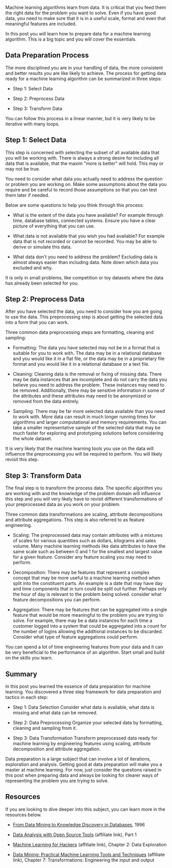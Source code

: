 Machine learning algorithms learn from data. It is critical that you feed them the right data for the problem you want to solve. Even if you have good data, you need to make sure that it is in a useful scale, format and even that meaningful features are included.

In this post you will learn how to prepare data for a machine learning algorithm. This is a big topic and you will cover the essentials.

## Data Preparation Process

The more disciplined you are in your handling of data, the more consistent and better results you are like likely to achieve. The process for getting data ready for a machine learning algorithm can be summarized in three steps:

* Step 1: Select Data

* Step 2: Preprocess Data

* Step 3: Transform Data

You can follow this process in a linear manner, but it is very likely to be iterative with many loops.

## Step 1: Select Data

This step is concerned with selecting the subset of all available data that you will be working with. There is always a strong desire for including all data that is available, that the maxim "more is better" will hold. This may or may not be true.

You need to consider what data you actually need to address the question or problem you are working on. Make some assumptions about the data you require and be careful to record those assumptions so that you can test them later if needed.

Below are some questions to help you think through this process:

* What is the extent of the data you have available? For example through time, database tables, connected systems. Ensure you have a clear picture of everything that you can use.

* What data is not available that you wish you had available? For example data that is not recorded or cannot be recorded. You may be able to derive or simulate this data.

* What data don’t you need to address the problem? Excluding data is almost always easier than including data. Note down which data you excluded and why.

It is only in small problems, like competition or toy datasets where the data has already been selected for you.

## Step 2: Preprocess Data

After you have selected the data, you need to consider how you are going to use the data. This preprocessing step is about getting the selected data into a form that you can work.

Three common data preprocessing steps are formatting, cleaning and sampling:

* Formatting: The data you have selected may not be in a format that is suitable for you to work with. The data may be in a relational database and you would like it in a flat file, or the data may be in a proprietary file format and you would like it in a relational database or a text file.

* Cleaning: Cleaning data is the removal or fixing of missing data. There may be data instances that are incomplete and do not carry the data you believe you need to address the problem. These instances may need to be removed. Additionally, there may be sensitive information in some of the attributes and these attributes may need to be anonymized or removed from the data entirely.

* Sampling: There may be far more selected data available than you need to work with. More data can result in much longer running times for algorithms and larger computational and memory requirements. You can take a smaller representative sample of the selected data that may be much faster for exploring and prototyping solutions before considering the whole dataset.

It is very likely that the machine learning tools you use on the data will influence the preprocessing you will be required to perform. You will likely revisit this step.

## Step 3: Transform Data

The final step is to transform the process data. The specific algorithm you are working with and the knowledge of the problem domain will influence this step and you will very likely have to revisit different transformations of your preprocessed data as you work on your problem.

Three common data transformations are scaling, attribute decompositions and attribute aggregations. This step is also referred to as feature engineering.

* Scaling: The preprocessed data may contain attributes with a mixtures of scales for various quantities such as dollars, kilograms and sales volume. Many machine learning methods like data attributes to have the same scale such as between 0 and 1 for the smallest and largest value for a given feature. Consider any feature scaling you may need to perform.

* Decomposition: There may be features that represent a complex concept that may be more useful to a machine learning method when split into the constituent parts. An example is a date that may have day and time components that in turn could be split out further. Perhaps only the hour of day is relevant to the problem being solved. consider what feature decompositions you can perform.

* Aggregation: There may be features that can be aggregated into a single feature that would be more meaningful to the problem you are trying to solve. For example, there may be a data instances for each time a customer logged into a system that could be aggregated into a count for the number of logins allowing the additional instances to be discarded. Consider what type of feature aggregations could perform.

You can spend a lot of time engineering features from your data and it can be very beneficial to the performance of an algorithm. Start small and build on the skills you learn.

## Summary

In this post you learned the essence of data preparation for machine learning. You discovered a three step framework for data preparation and tactics in each step:

* Step 1: Data Selection Consider what data is available, what data is missing and what data can be removed.

* Step 2: Data Preprocessing Organize your selected data by formatting, cleaning and sampling from it.

* Step 3: Data Transformation Transform preprocessed data ready for machine learning by engineering features using scaling, attribute decomposition and attribute aggregation.

Data preparation is a large subject that can involve a lot of iterations, exploration and analysis. Getting good at data preparation will make you a master at machine learning. For now, just consider the questions raised in this post when preparing data and always be looking for clearer ways of representing the problem you are trying to solve.

## Resources

If you are looking to dive deeper into this subject, you can learn more in the resources below.

* [From Data Mining to Knowledge Discovery in Databases](http://scholar.google.com/scholar?q=From+Data+Mining+to+Knowledge+Discovery+in+Databases), 1996

* [Data Analysis with Open Source Tools](http://www.amazon.com/dp/0596802358?tag=inspiredalgor-20) (affiliate link), Part 1

* [Machine Learning for Hackers](http://www.amazon.com/dp/1449303714?tag=inspiredalgor-20) (affiliate link), Chapter 2: Data Exploration

* [Data Mining: Practical Machine Learning Tools and Techniques](http://www.amazon.com/dp/0123748569?tag=inspiredalgor-20)  (affiliate link), Chapter 7: Transformations: Engineering the input and output

